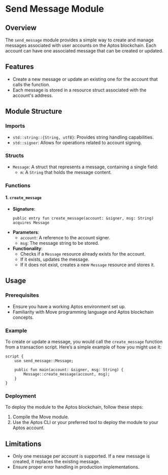 # Send Message Module

## Overview

The `send_message` module provides a simple way to create and manage messages associated with user accounts on the Aptos blockchain. Each account can have one associated message that can be created or updated.

## Features

- Create a new message or update an existing one for the account that calls the function.
- Each message is stored in a resource struct associated with the account's address.

## Module Structure

### Imports

- `std::string::{String, utf8}`: Provides string handling capabilities.
- `std::signer`: Allows for operations related to account signing.

### Structs

- `Message`: A struct that represents a message, containing a single field:
  - `m`: A `String` that holds the message content.

### Functions

#### 1. `create_message`

- **Signature**: 
  ```move
  public entry fun create_message(account: &signer, msg: String) acquires Message
  ```
- **Parameters**:
  - `account`: A reference to the account signer.
  - `msg`: The message string to be stored.
- **Functionality**:
  - Checks if a `Message` resource already exists for the account.
  - If it exists, updates the message.
  - If it does not exist, creates a new `Message` resource and stores it.

## Usage

### Prerequisites

- Ensure you have a working Aptos environment set up.
- Familiarity with Move programming language and Aptos blockchain concepts.

### Example

To create or update a message, you would call the `create_message` function from a transaction script. Here’s a simple example of how you might use it:

```move
script {
    use send_message::Message;

    public fun main(account: &signer, msg: String) {
        Message::create_message(account, msg);
    }
}
```

### Deployment

To deploy the module to the Aptos blockchain, follow these steps:

1. Compile the Move module.
2. Use the Aptos CLI or your preferred tool to deploy the module to your Aptos account.

## Limitations

- Only one message per account is supported. If a new message is created, it replaces the existing message.
- Ensure proper error handling in production implementations.
